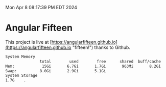 Mon Apr  8 08:17:39 PM EDT 2024

# Angular Fifteen


This project is live at [https://angularfifteen.github.io](https://angularfifteen.github.io "fifteen!") thanks to Github.

```bash
System Memory
               total        used        free      shared  buff/cache   available
Mem:            15Gi       6.7Gi       1.7Gi       963Mi       8.2Gi       8.6Gi
Swap:          8.0Gi       2.9Gi       5.1Gi
System Storage
1.7G	.
